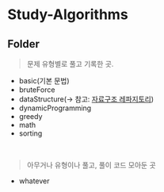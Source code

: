 # Study-Algorithms

## Folder

> 문제 유형별로 풀고 기록한 곳.
- basic(기본 문법)
- bruteForce
- dataStructure(-> 참고: <a href="https://github.com/1Dohyeon/Study-DataStructure">자료구조 레파지토리</a>)
- dynamicProgramming
- greedy
- math
- sorting
<br>

> 아무거나 유형이나 풀고, 풀이 코드 모아둔 곳
- whatever
<br>